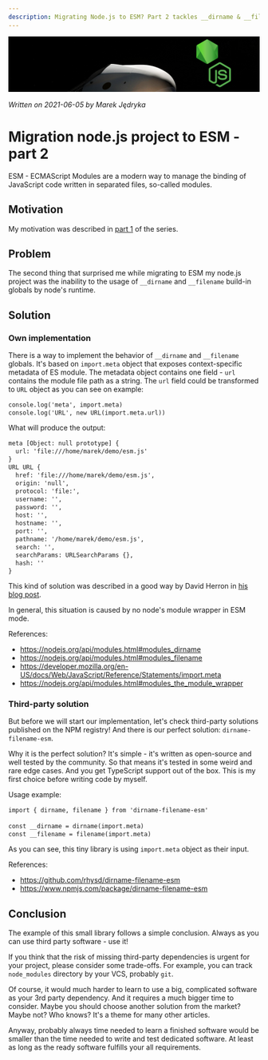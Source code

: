 ```yaml
---
description: Migrating Node.js to ESM? Part 2 tackles __dirname & __filename. Discover solutions (build-your-own & 3rd party) to keep your project running smoothly in ESM!
---
```


![](img/header-es-module.png)

*Written on 2021-06-05 by Marek Jędryka*

# Migration node.js project to ESM - part 2

ESM - ECMAScript Modules are a modern way to manage the binding of JavaScript code written in separated files, so-called modules.

## Motivation

My motivation was described in [part 1](node-migration-esm-01.md) of the series.

## Problem

The second thing that surprised me while migrating to ESM my node.js project was the inability to the usage of `__dirname` and `__filename` build-in globals by node's runtime.

## Solution

### Own implementation

There is a way to implement the behavior of `__dirname` and `__filename` globals.
It's based on `import.meta` object that exposes context-specific metadata of ES module.
The metadata object contains one field - `url` contains the module file path as a string.
The `url` field could be transformed to `URL` object as you can see on example:

```JS
console.log('meta', import.meta)
console.log('URL', new URL(import.meta.url))
```

What will produce the output:

```
meta [Object: null prototype] {
  url: 'file:///home/marek/demo/esm.js'
}
URL URL {
  href: 'file:///home/marek/demo/esm.js',
  origin: 'null',
  protocol: 'file:',
  username: '',
  password: '',
  host: '',
  hostname: '',
  port: '',
  pathname: '/home/marek/demo/esm.js',
  search: '',
  searchParams: URLSearchParams {},
  hash: ''
}
```

This kind of solution was described in a good way by David Herron in [his blog post](https://techsparx.com/nodejs/esnext/dirname-es-modules.html).

In general, this situation is caused by no node's module wrapper in ESM mode.

References:

- https://nodejs.org/api/modules.html#modules_dirname
- https://nodejs.org/api/modules.html#modules_filename
- https://developer.mozilla.org/en-US/docs/Web/JavaScript/Reference/Statements/import.meta
- https://nodejs.org/api/modules.html#modules_the_module_wrapper

### Third-party solution

But before we will start our implementation, let's check third-party solutions published on the NPM registry!
And there is our perfect solution: `dirname-filename-esm`.

Why it is the perfect solution?
It's simple - it's written as open-source and well tested by the community.
So that means it's tested in some weird and rare edge cases.
And you get TypeScript support out of the box.
This is my first choice before writing code by myself.

Usage example:

```JS
import { dirname, filename } from 'dirname-filename-esm'

const __dirname = dirname(import.meta)
const __filename = filename(import.meta)
```

As you can see, this tiny library is using `import.meta` object as their input.

References:

- https://github.com/rhysd/dirname-filename-esm
- https://www.npmjs.com/package/dirname-filename-esm

## Conclusion

The example of this small library follows a simple conclusion.
Always as you can use third party software - use it!

If you think that the risk of missing third-party dependencies is urgent for your project, please consider some trade-offs. For example, you can track `node_modules` directory by your VCS, probably `git`.

Of course, it would much harder to learn to use a big, complicated software as your 3rd party dependency.
And it requires a much bigger time to consider.
Maybe you should choose another solution from the market?
Maybe not?
Who knows?
It's a theme for many other articles.

Anyway, probably always time needed to learn a finished software would be smaller than the time needed to write and test dedicated software.
At least as long as the ready software fulfills your all requirements.
